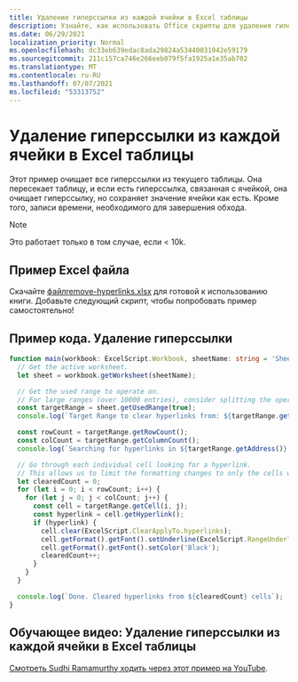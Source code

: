 ```yaml
---
title: Удаление гиперссылки из каждой ячейки в Excel таблицы
description: Узнайте, как использовать Office скрипты для удаления гиперссылки из каждой ячейки в Excel таблицы.
ms.date: 06/29/2021
localization_priority: Normal
ms.openlocfilehash: dc33eb639edac8ada29824a53440031942e59179
ms.sourcegitcommit: 211c157ca746e266eeb079f5fa1925a1e35ab702
ms.translationtype: MT
ms.contentlocale: ru-RU
ms.lasthandoff: 07/07/2021
ms.locfileid: "53313752"
---
```

# <a name="remove-hyperlinks-from-each-cell-in-an-excel-worksheet"></a>Удаление гиперссылки из каждой ячейки в Excel таблицы

 Этот пример очищает все гиперссылки из текущего таблицы. Она пересекает таблицу, и если есть гиперссылка, связанная с ячейкой, она очищает гиперссылку, но сохраняет значение ячейки как есть. Кроме того, записи времени, необходимого для завершения обхода.

> [!NOTE]
> Это работает только в том случае, если < 10k.

## <a name="sample-excel-file"></a>Пример Excel файла

Скачайте <a href="remove-hyperlinks.xlsx"> файлremove-hyperlinks.xlsx</a> для готовой к использованию книги. Добавьте следующий скрипт, чтобы попробовать пример самостоятельно!

## <a name="sample-code-remove-hyperlinks"></a>Пример кода. Удаление гиперссылки

```TypeScript
function main(workbook: ExcelScript.Workbook, sheetName: string = 'Sheet1') {
  // Get the active worksheet. 
  let sheet = workbook.getWorksheet(sheetName);

  // Get the used range to operate on.
  // For large ranges (over 10000 entries), consider splitting the operation into batches for performance.
  const targetRange = sheet.getUsedRange(true);
  console.log(`Target Range to clear hyperlinks from: ${targetRange.getAddress()}`);

  const rowCount = targetRange.getRowCount();
  const colCount = targetRange.getColumnCount();
  console.log(`Searching for hyperlinks in ${targetRange.getAddress()} which contains ${(rowCount * colCount)} cells`);

  // Go through each individual cell looking for a hyperlink. 
  // This allows us to limit the formatting changes to only the cells with hyperlink formatting.
  let clearedCount = 0;
  for (let i = 0; i < rowCount; i++) {
    for (let j = 0; j < colCount; j++) {
      const cell = targetRange.getCell(i, j);
      const hyperlink = cell.getHyperlink();
      if (hyperlink) {
        cell.clear(ExcelScript.ClearApplyTo.hyperlinks);
        cell.getFormat().getFont().setUnderline(ExcelScript.RangeUnderlineStyle.none);
        cell.getFormat().getFont().setColor('Black');
        clearedCount++;
      }
    }
  }

  console.log(`Done. Cleared hyperlinks from ${clearedCount} cells`);
}
```

## <a name="training-video-remove-hyperlinks-from-each-cell-in-an-excel-worksheet"></a>Обучающее видео: Удаление гиперссылки из каждой ячейки в Excel таблицы

[Смотреть Sudhi Ramamurthy ходить через этот пример на YouTube](https://youtu.be/v20fdinxpHU).
